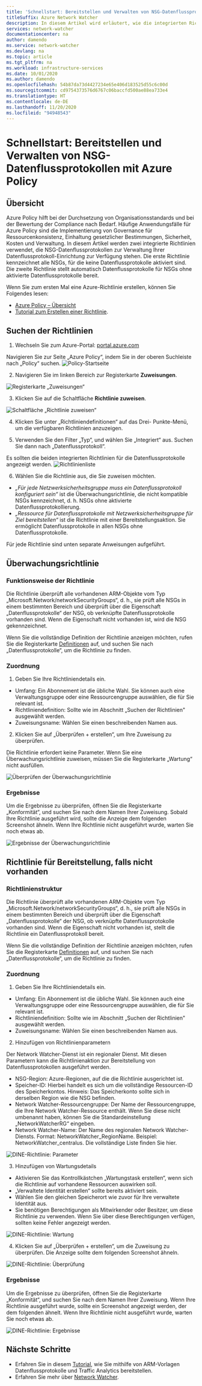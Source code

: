 ```yaml
---
title: 'Schnellstart: Bereitstellen und Verwalten von NSG-Datenflussprotokollen mit Azure Policy'
titleSuffix: Azure Network Watcher
description: In diesem Artikel wird erläutert, wie die integrierten Richtlinien zum Verwalten der Bereitstellung von NSG-Datenflussprotokollen verwendet werden.
services: network-watcher
documentationcenter: na
author: damendo
ms.service: network-watcher
ms.devlang: na
ms.topic: article
ms.tgt_pltfrm: na
ms.workload: infrastructure-services
ms.date: 10/01/2020
ms.author: damendo
ms.openlocfilehash: 54b87da73d4427234e65e406d183525d55c6c00d
ms.sourcegitcommit: cd9754373576d6767c06baccfd500ae88ea733e4
ms.translationtype: HT
ms.contentlocale: de-DE
ms.lasthandoff: 11/20/2020
ms.locfileid: "94948543"
---
```

# <a name="quickstart-deploy-and-manage-nsg-flow-logs-using-azure-policy"></a>Schnellstart: Bereitstellen und Verwalten von NSG-Datenflussprotokollen mit Azure Policy 

## <a name="overview"></a>Übersicht
Azure Policy hilft bei der Durchsetzung von Organisationsstandards und bei der Bewertung der Compliance nach Bedarf. Häufige Anwendungsfälle für Azure Policy sind die Implementierung von Governance für Ressourcenkonsistenz, Einhaltung gesetzlicher Bestimmungen, Sicherheit, Kosten und Verwaltung. In diesem Artikel werden zwei integrierte Richtlinien verwendet, die NSG-Datenflussprotokollen zur Verwaltung Ihrer Datenflussprotokoll-Einrichtung zur Verfügung stehen. Die erste Richtlinie kennzeichnet alle NSGs, für die keine Datenflussprotokolle aktiviert sind. Die zweite Richtlinie stellt automatisch Datenflussprotokolle für NSGs ohne aktivierte Datenflussprotokolle bereit. 

Wenn Sie zum ersten Mal eine Azure-Richtlinie erstellen, können Sie Folgendes lesen: 
- [Azure Policy – Übersicht](../governance/policy/overview.md) 
- [Tutorial zum Erstellen einer Richtlinie](../governance/policy/assign-policy-portal.md#create-a-policy-assignment).


## <a name="locate-the-policies"></a>Suchen der Richtlinien
1. Wechseln Sie zum Azure-Portal: [portal.azure.com](https://portal.azure.com) 

Navigieren Sie zur Seite „Azure Policy“, indem Sie in der oberen Suchleiste nach „Policy“ suchen. ![Policy-Startseite](./media/network-watcher-builtin-policy/1_policy-search.png)

2. Navigieren Sie im linken Bereich zur Registerkarte **Zuweisungen**.

![Registerkarte „Zuweisungen“](./media/network-watcher-builtin-policy/2_assignments-tab.png)

3. Klicken Sie auf die Schaltfläche **Richtlinie zuweisen**. 

![Schaltfläche „Richtlinie zuweisen“](./media/network-watcher-builtin-policy/3_assign-policy-button.png)

4. Klicken Sie unter „Richtliniendefinitionen“ auf das Drei- Punkte-Menü, um die verfügbaren Richtlinien anzuzeigen.

5. Verwenden Sie den Filter „Typ“, und wählen Sie „Integriert“ aus. Suchen Sie dann nach „Datenflussprotokoll“.

Es sollten die beiden integrierten Richtlinien für die Datenflussprotokolle angezeigt werden. ![Richtlinienliste ](./media/network-watcher-builtin-policy/4_filter-for-flow-log-policies.png)

6. Wählen Sie die Richtlinie aus, die Sie zuweisen möchten.

- *„Für jede Netzwerksicherheitsgruppe muss ein Datenflussprotokoll konfiguriert sein“* ist die Überwachungsrichtlinie, die nicht kompatible NSGs kennzeichnet, d. h. NSGs ohne aktivierte Datenflussprotokollierung.
- *„Ressource für Datenflussprotokolle mit Netzwerksicherheitsgruppe für Ziel bereitstellen“* ist die Richtlinie mit einer Bereitstellungsaktion. Sie ermöglicht Datenflussprotokolle in allen NSGs ohne Datenflussprotokolle.

Für jede Richtlinie sind unten separate Anweisungen aufgeführt.  

## <a name="audit-policy"></a>Überwachungsrichtlinie 

### <a name="how-the-policy-works"></a>Funktionsweise der Richtlinie

Die Richtlinie überprüft alle vorhandenen ARM-Objekte vom Typ „Microsoft.Network/networkSecurityGroups“, d. h., sie prüft alle NSGs in einem bestimmten Bereich und überprüft über die Eigenschaft „Datenflussprotokolle“ der NSG, ob verknüpfte Datenflussprotokolle vorhanden sind. Wenn die Eigenschaft nicht vorhanden ist, wird die NSG gekennzeichnet.

Wenn Sie die vollständige Definition der Richtlinie anzeigen möchten, rufen Sie die Registerkarte [Definitionen](https://ms.portal.azure.com/#blade/Microsoft_Azure_Policy/PolicyMenuBlade/Definitions) auf, und suchen Sie nach „Datenflussprotokolle“, um die Richtlinie zu finden.

### <a name="assignment"></a>Zuordnung

1. Geben Sie Ihre Richtliniendetails ein.

- Umfang: Ein Abonnement ist die übliche Wahl. Sie können auch eine Verwaltungsgruppe oder eine Ressourcengruppe auswählen, die für Sie relevant ist.  
- Richtliniendefinition: Sollte wie im Abschnitt „Suchen der Richtlinien" ausgewählt werden.
- Zuweisungsname: Wählen Sie einen beschreibenden Namen aus. 

2. Klicken Sie auf „Überprüfen + erstellen“, um Ihre Zuweisung zu überprüfen.

Die Richtlinie erfordert keine Parameter. Wenn Sie eine Überwachungsrichtlinie zuweisen, müssen Sie die Registerkarte „Wartung“ nicht ausfüllen.  

![Überprüfen der Überwachungsrichtlinie](./media/network-watcher-builtin-policy/5_1_audit-policy-review.png)

### <a name="results"></a>Ergebnisse

Um die Ergebnisse zu überprüfen, öffnen Sie die Registerkarte „Konformität“, und suchen Sie nach dem Namen Ihrer Zuweisung.
Sobald Ihre Richtlinie ausgeführt wird, sollte die Anzeige dem folgenden Screenshot ähneln. Wenn Ihre Richtlinie nicht ausgeführt wurde, warten Sie noch etwas ab. 

![Ergebnisse der Überwachungsrichtlinie](./media/network-watcher-builtin-policy/7_1_audit-policy-results.png)

## <a name="deploy-if-not-exists-policy"></a>Richtlinie für Bereitstellung, falls nicht vorhanden 

### <a name="policy-structure"></a>Richtlinienstruktur

Die Richtlinie überprüft alle vorhandenen ARM-Objekte vom Typ „Microsoft.Network/networkSecurityGroups“, d. h., sie prüft alle NSGs in einem bestimmten Bereich und überprüft über die Eigenschaft „Datenflussprotokolle“ der NSG, ob verknüpfte Datenflussprotokolle vorhanden sind. Wenn die Eigenschaft nicht vorhanden ist, stellt die Richtlinie ein Datenflussprotokoll bereit. 

Wenn Sie die vollständige Definition der Richtlinie anzeigen möchten, rufen Sie die Registerkarte [Definitionen](https://ms.portal.azure.com/#blade/Microsoft_Azure_Policy/PolicyMenuBlade/Definitions) auf, und suchen Sie nach „Datenflussprotokolle“, um die Richtlinie zu finden. 

### <a name="assignment"></a>Zuordnung

1. Geben Sie Ihre Richtliniendetails ein.

- Umfang: Ein Abonnement ist die übliche Wahl. Sie können auch eine Verwaltungsgruppe oder eine Ressourcengruppe auswählen, die für Sie relevant ist.  
- Richtliniendefinition: Sollte wie im Abschnitt „Suchen der Richtlinien" ausgewählt werden.
- Zuweisungsname: Wählen Sie einen beschreibenden Namen aus. 

2. Hinzufügen von Richtlinienparametern 

Der Network Watcher-Dienst ist ein regionaler Dienst. Mit diesen Parametern kann die Richtlinienaktion zur Bereitstellung von Datenflussprotokollen ausgeführt werden. 
- NSG-Region: Azure-Regionen, auf die die Richtlinie ausgerichtet ist.
- Speicher-ID: Hierbei handelt es sich um die vollständige Ressourcen-ID des Speicherkontos. Hinweis: Das Speicherkonto sollte sich in derselben Region wie die NSG befinden. 
- Network Watcher-Ressourcengruppe: Der Name der Ressourcengruppe, die Ihre Network Watcher-Ressource enthält. Wenn Sie diese nicht umbenannt haben, können Sie die Standardeinstellung „NetworkWatcherRG“ eingeben.
- Network Watcher-Name: Der Name des regionalen Network Watcher-Diensts. Format: NetworkWatcher_RegionName. Beispiel: NetworkWatcher_centralus. Die vollständige Liste finden Sie hier.

![DINE-Richtlinie: Parameter](./media/network-watcher-builtin-policy/5_2_1_dine-policy-details-alt.png)

3. Hinzufügen von Wartungsdetails

- Aktivieren Sie das Kontrollkästchen „Wartungstask erstellen“, wenn sich die Richtlinie auf vorhandene Ressourcen auswirken soll. 
- „Verwaltete Identität erstellen“ sollte bereits aktiviert sein.
- Wählen Sie den gleichen Speicherort wie zuvor für Ihre verwaltete Identität aus. 
- Sie benötigen Berechtigungen als Mitwirkender oder Besitzer, um diese Richtlinie zu verwenden. Wenn Sie über diese Berechtigungen verfügen, sollten keine Fehler angezeigt werden.

![DINE-Richtlinie: Wartung](./media/network-watcher-builtin-policy/5_2_2_dine-remediation.png) 

4. Klicken Sie auf „Überprüfen + erstellen“, um die Zuweisung zu überprüfen. Die Anzeige sollte dem folgenden Screenshot ähneln.

![DINE-Richtlinie: Überprüfung](./media/network-watcher-builtin-policy/5_2_3_dine-review.png) 


### <a name="results"></a>Ergebnisse

Um die Ergebnisse zu überprüfen, öffnen Sie die Registerkarte „Konformität“, und suchen Sie nach dem Namen Ihrer Zuweisung.
Wenn Ihre Richtlinie ausgeführt wurde, sollte ein Screenshot angezeigt werden, der dem folgenden ähnelt. Wenn Ihre Richtlinie nicht ausgeführt wurde, warten Sie noch etwas ab.

![DINE-Richtlinie: Ergebnisse](./media/network-watcher-builtin-policy/7_2_dine-policy-results.png)  


## <a name="next-steps"></a>Nächste Schritte 

-   Erfahren Sie in diesem [Tutorial](./quickstart-configure-network-security-group-flow-logs-from-arm-template.md), wie Sie mithilfe von ARM-Vorlagen Datenflussprotokolle und Traffic Analytics bereitstellen.
-   Erfahren Sie mehr über [Network Watcher](./index.yml).
